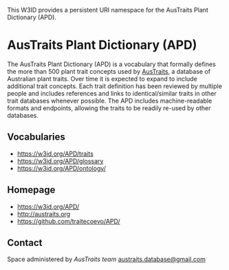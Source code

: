 This W3ID provides a persistent URI namespace for the AusTraits Plant Dictionary (APD).
# AusTraits Plant Dictionary (APD)
The AusTraits Plant Dictionary (APD) is a vocabulary that formally defines the more than 500 plant trait concepts used by [AusTraits](https://austraits.org), a database of Australian plant traits. Over time it is expected to expand to include additional trait concepts. Each trait definition has been reviewed by multiple people and includes references and links to identical/similar traits in other trait databases whenever possible. The APD includes machine-readable formats and endpoints, allowing the traits to be readily re-used by other databases.

## Vocabularies

* https://w3id.org/APD/traits
* https://w3id.org/APD/glossary
* https://w3id.org/APD/ontology/


## Homepage

* https://w3id.org/APD/
* http://austraits.org
* https://github.com/traitecoevo/APD/

## Contact

Space administered by *AusTraits team* <austraits.database@gmail.com>

